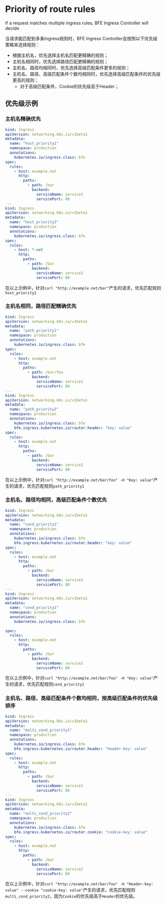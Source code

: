 # Priority of route rules
If a request matches multiple ingress rules, BFE Ingress Controller will decide 

当请求能匹配到多条Ingress规则时，BFE Ingress Controller会按照以下优先级策略来选择规则：

-  根据主机名，优先选择主机名匹配更精确的规则；
-  主机名相同时，优先选择路径匹配更精确的规则；
-  主机名、路径均相同时，优先选择高级匹配条件更多的规则；
-  主机名、路径、高级匹配条件个数均相同时，优先选择高级匹配条件的优先级更高的规则；
   - 对于高级匹配条件，Cookie的优先级高于Header；

## 优先级示例
### 主机名精确优先
```yaml
kind: Ingress
apiVersion: networking.k8s.io/v1beta1
metadata:
  name: "host_priority1"
  namespace: production
  annotations:
    kubernetes.io/ingress.class: bfe 
spec:
  rules:
    - host: example.net
      http:
        paths:
          - path: /bar
            backend:
              serviceName: service1
              servicePort: 80
---
kind: Ingress
apiVersion: networking.k8s.io/v1beta1
metadata:
  name: "host_priority2"
  namespace: production
  annotations:
    kubernetes.io/ingress.class: bfe 
spec:
  rules:
    - host: *.net
      http:
        paths:
          - path: /bar
            backend:
              serviceName: service2
              servicePort: 80
```
在以上示例中，针对`curl "http://example.net/bar"`产生的请求，优先匹配规则`host_priority1`

### 主机名相同，路径匹配精确优先
```yaml
kind: Ingress
apiVersion: networking.k8s.io/v1beta1
metadata:
  name: "path_priority1"
  namespace: production
  annotations:
    kubernetes.io/ingress.class: bfe 
spec:
  rules:
    - host: example.net
      http:
        paths:
          - path: /bar/foo
            backend:
              serviceName: service1
              servicePort: 80
---
kind: Ingress
apiVersion: networking.k8s.io/v1beta1
metadata:
  name: "path_priority2"
  namespace: production
  annotations:
    kubernetes.io/ingress.class: bfe 
    bfe.ingress.kubernetes.io/router.header: "key: value"
spec:
  rules:
    - host: example.net
      http:
        paths:
          - path: /bar
            backend:
              serviceName: service2
              servicePort: 80
```
在以上示例中，针对`curl "http://example.net/bar/foo" -H "Key: value"`产生的请求，优先匹配规则`path_priority1`

### 主机名、路径均相同，高级匹配条件个数优先
```yaml
kind: Ingress
apiVersion: networking.k8s.io/v1beta1
metadata:
  name: "cond_priority1"
  namespace: production
  annotations:
    kubernetes.io/ingress.class: bfe 
    bfe.ingress.kubernetes.io/router.header: "key: value"
spec:
  rules:
    - host: example.net
      http:
        paths:
          - path: /bar
            backend:
              serviceName: service1
              servicePort: 80
---
kind: Ingress
apiVersion: networking.k8s.io/v1beta1
metadata:
  name: "cond_priority1"
  namespace: production  
  annotations:
    kubernetes.io/ingress.class: bfe 
  
spec:
  rules:
    - host: example.net
      http:
        paths:
          - path: /bar
            backend:
              serviceName: service2
              servicePort: 80
```
在以上示例中，针对`curl "http://example.net/bar/foo" -H "Key: value"`产生的请求，优先匹配规则`cond_priority1`

### 主机名、路径、高级匹配条件个数均相同，按高级匹配条件的优先级排序
```yaml
kind: Ingress
apiVersion: networking.k8s.io/v1beta1
metadata:
  name: "multi_cond_priority1"
  namespace: production
  annotations:
    kubernetes.io/ingress.class: bfe 
    bfe.ingress.kubernetes.io/router.header: "header-key: value"
spec:
  rules:
    - host: example.net
      http:
        paths:
          - path: /bar
            backend:
              serviceName: service1
              servicePort: 80
---
kind: Ingress
apiVersion: networking.k8s.io/v1beta1
metadata:
  name: "multi_cond_priority2"
  namespace: production
  annotations:
    kubernetes.io/ingress.class: bfe 
    bfe.ingress.kubernetes.io/router.cookie: "cookie-key: value"
spec:
  rules:
    - host: example.net
      http:
        paths:
          - path: /bar
            backend:
              serviceName: service2
              servicePort: 80
```
在以上示例中，针对`curl "http://example.net/bar/foo" -H "Header-key: value" --cookie "cookie-key: value"`产生的请求，优先匹配规则`multi_cond_priority2`，因为`Cookie`的优先级高于`Header`的优先级。

